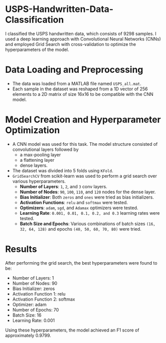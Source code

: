 # USPS-Handwritten-Data-Classification
I classified the USPS handwritten data, which consists of 9298 samples. I used a deep learning approach with Convolutional Neural Networks (CNNs) and
employed Grid Search with cross-validation to optimize the hyperparameters of the model.

# Data Loading and Preprocessing
* The data was loaded from a MATLAB file named `USPS_all.mat`.
* Each sample in the dataset was reshaped from a 1D vector of 256 elements to a 2D matrix of size 16x16 to be compatible with the CNN model.

# Model Creation and Hyperparameter Optimization
* A CNN model was used for this task. The model structure consisted of convolutional layers followed by
  * a max-pooling layer
  * a flattening layer
  * dense layers.
* The dataset was divided into 5 folds using `KFold`.
* `GridSearchCV` from scikit-learn was used to perform a grid search over various hyperparameters.
  * **Number of Layers**: `1`, `2`, and `3` conv layers.
  * **Number of Nodes**: `90`, `100`, `110`, and `120` nodes for the dense layer.
  * **Bias Initializer**: Both `zeros` and `ones` were tried as bias initializers.
  * **Activation Functions**: `relu` and `softmax` were tested.
  * **Optimizers**: `adam`, `sgd`, and `Adamax` optimizers were tested.
  * **Learning Rate**: `0.001, 0.01, 0.1, 0.2, and 0.3` learning rates were tested.
  * **Batch Size and Epochs**: Various combinations of batch sizes `(16, 32, 64, 128)` and epochs `(40, 50, 60, 70, 80)` were tried.
 
# Results
After performing the grid search, the best hyperparameters were found to be:

* Number of Layers: 1
* Number of Nodes: 90
* Bias Initializer: zeros
* Activation Function 1: relu
* Activation Function 2: softmax
* Optimizer: adam
* Number of Epochs: 70
* Batch Size: 16
* Learning Rate: 0.001

Using these hyperparameters, the model achieved an F1 score of approximately 0.9799.

